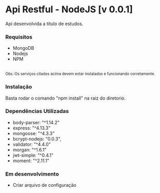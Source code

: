 <h1>Api Restful - NodeJS [v 0.0.1]</h1>

<p>Api desenvolvida a titulo de estudos.</p>

<h3>Requisitos</h3>
<ul>
    <li>MongoDB</li>
    <li>Nodejs</li>
    <li>NPM</li>
</ul>
<br/>
<small>Obs.:Os serviços citados acima devem estar instalados e funcionando corretamente.</small>

<h3>Instalação</h3>
<p>Basta rodar o comando "npm install" na raiz do diretorio.</p>

<h3>Dependências Utilizadas</h3>
<ul>
	<li>body-parser: "^1.14.2"</li>
    <li>express: "^4.13.3"</li>
    <li>mongoose: "^4.3.3"</li>
    <li>bcrypt-nodejs: "0.0.3",</li>
    <li>validator: "^4.4.0"</li>
    <li>morgan: "^1.6.1"</li>
    <li>jwt-simple: "^0.4.1"</li>
    <li>moment: "^2.11.1"</li>
</ul>


<h3>Em desenvolvimento</h3>
<ul>
    <li>Criar arquivo de configuração</li>
</ul>